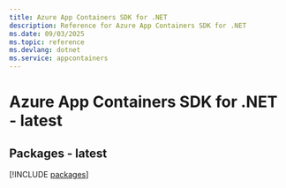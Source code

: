 ```yaml
---
title: Azure App Containers SDK for .NET
description: Reference for Azure App Containers SDK for .NET
ms.date: 09/03/2025
ms.topic: reference
ms.devlang: dotnet
ms.service: appcontainers
---
```

# Azure App Containers SDK for .NET - latest
## Packages - latest
[!INCLUDE [packages](app-containers-index.md)]